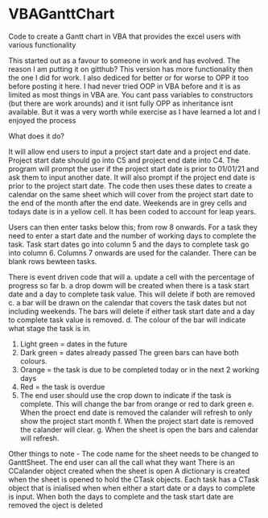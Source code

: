 # VBAGanttChart
Code to create a Gantt chart in VBA that provides the excel users with various functionality 

This started out as a favour to someone in work and has evolved. The reason I am putting it on gitthub? This version has more functionality then the one I did for work. I also dediced for better or for worse to OPP it too before posting it here. I had never tried OOP in VBA before and it is as limited as most things in VBA are. You cant pass variables to constructors (but there are work arounds) and it isnt fully OPP as inheritance isnt available. But it was a very worth while exercise as I have learned a lot and I enjoyed the process

What does it do?

It will allow end users to input a project start date and a project end date. Project start date should go into C5 and project end date into C4. The program will prompt the user if the project start date is prior to 01/01/21 and ask them to input another date. It will also prompt if the project end date is prior to the project start date.
The code then uses these dates to create a calendar on the same sheet which will cover from the project start date to the end of the month after the end date. Weekends are in grey cells and todays date is in a yellow cell. It has been coded to account for leap years.

Users can then enter tasks below this; from row 8 onwards. For a task they need to enter a start date and the number of working days to complete the task. Task start dates go into column 5 and the days to complete task go into column 6. Columns 7 onwards are used for the calander. There can be blank rows bewteen tasks.

There is event driven code that will
a. update a cell with the percentage of progress so far
b. a drop dowm will be created when there is a task start date and a day to complete task value. This will delete if both are removed
c. a bar will be drawn on the calendar that covers the task dates but not including weekends. The bars will delete if either task start date and a day to complete task value is removed.
d. The colour of the bar will indicate what stage the task is in.
  1. Light green = dates in the future
  2. Dark green = dates already passed
    The green bars can have both colours.
  3. Orange = the task is due to be completed today or in the next 2 working days
  4. Red = the task is overdue
  5. The end user should use the crop down to indicate if the task is complete. This will change the bar from orange or red to dark green
e. When the proect end date is removed the calander will refresh to only show the project start month
f. When the project start date is removed the calander will clear.
g. When the sheet is open the bars and calendar will refresh.

Other things to note -
The code name for the sheet needs to be changed to GanttSheet. The end user can all the call what they want
There is an CCalander object created when the sheet is open
A dictionary is created when the sheet is opened to hold the CTask objects. Each task has a CTask object that is inialised when when either a start date or a days to complete is input. When both the days to complete and the task start date are removed the oject is deleted
